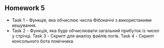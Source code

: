 ## Homework 5

-   Task 1 - Функція, яка обчислює числа Фібоначчі з використанням кешування.
-   Task 2 - Функція, яка буде обчислювати загальний прибуток із чисел у стрічці.
    Task 3 - Скрипт для аналізу файлів логів.
    Task 4 - Скрипт консольного бота помічника.
